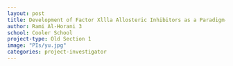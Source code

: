 ```yaml
---
layout: post
title: Development of Factor Xllla Allosteric Inhibitors as a Paradigm-Shifting Treatment for Venous Thromboembolism
author: Rami Al-Horani 3
school: Cooler School
project-type: Old Section 1
image: "PIs/yu.jpg"
categories: project-investigator
---
```

